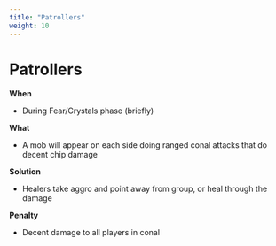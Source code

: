 ```yaml
---
title: "Patrollers"
weight: 10
---
```


# Patrollers

**When**
- During Fear/Crystals phase (briefly)

**What**
- A mob will appear on each side doing ranged conal attacks that do decent chip damage

**Solution**
- Healers take aggro and point away from group, or heal through the damage

**Penalty**
- Decent damage to all players in conal
